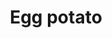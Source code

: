 ---
layout: item
title: Egg potato
item-id: 7056
datatable: true
id: 7056
name: "Egg potato"
members: true
lowalch: 4
highalch: 7
examine: "A baked potato with egg and tomato."
monsters:
  - id: 8713
    name: "Sarachnis"
    members: true
    combat_level: 318
    wiki_url: "https://oldschool.runescape.wiki/w/Sarachnis"
    drops:
      - quantity: "5-8"
        rarity: 0.05
    image: "https://oldschool.runescape.wiki/images/thumb/e/e9/Sarachnis.png/280px-Sarachnis.png?8f040"
---